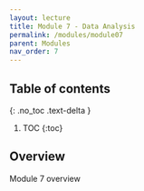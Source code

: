 ```yaml
---
layout: lecture
title: Module 7 - Data Analysis
permalink: /modules/module07
parent: Modules
nav_order: 7
---
```


## Table of contents
{: .no_toc .text-delta }

1. TOC
{:toc}

## Overview
Module 7 overview
